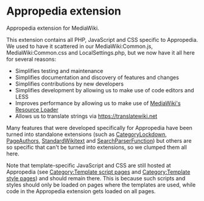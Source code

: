 # Appropedia extension

Appropedia extension for MediaWiki.

This extension contains all PHP, JavaScript and CSS specific to Appropedia. We used to have it scattered in our MediaWiki:Common.js, MediaWiki:Common.css and LocalSettings.php, but we now have it all here for several reasons:

* Simplifies testing and maintenance
* Simplifies documentation and discovery of features and changes
* Simplifies contributions by new developers
* Simplifies development by allowing us to make use of code editors and LESS
* Improves performance by allowing us to make use of [MediaWiki's Resource Loader](https://www.mediawiki.org/wiki/ResourceLoader)
* Allows us to translate strings via https://translatewiki.net

Many features that were developed specifically for Appropedia have been turned into standalone extensions (such as [CategoryLockdown](https://www.mediawiki.org/wiki/Extension:CategoryLockdown), [PageAuthors](https://www.mediawiki.org/wiki/Extension:PageAuthors), [StandardWikitext](https://www.mediawiki.org/wiki/Extension:StandardWikitext) and [SearchParserFunction](https://www.mediawiki.org/wiki/Extension:SearchParserFunction)) but others are so specific that can't be turned into extensions, so we clumped them all here.

Note that template-specific JavaScript and CSS are still hosted at Appropedia (see [Category:Template script pages](https://www.appropedia.org/Category:Template_script_pages) and [Category:Template style pages](https://www.appropedia.org/Category:Template_style_pages)) and should remain there. This is because such scripts and styles should only be loaded on pages where the templates are used, while code in the Appropedia extension gets loaded on all pages.